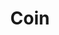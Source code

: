 ---
path: /projects/coin
title: Coin
tech: [React, Node.js]
description: Web-based financial management.
github: https://github.com/narendrasss/coin-v2
client: Personal project
color: f7e6d5
team: [Narendra S.]
cover: ./coin.png
---